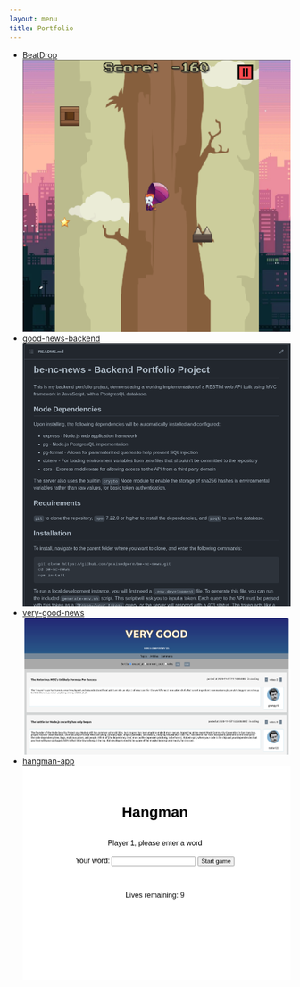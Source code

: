 ```yaml
---
layout: menu
title: Portfolio
---
```


-   [BeatDrop](https://github.com/BeatDropNC/BeatDrop)[![BeatDrop](./public/beat-drop.png)](https://github.com/BeatDropNC/BeatDrop)
-   [good-news-backend](https://github.com/praisedpern/good-news-backend)[![good-news-backend](./public/be-nc-news.png)](https://github.com/praisedpern/good-news-backend)
-   [very-good-news](https://very-good-news.netlify.app)[![very-good-news](./public/very-good-news.png)](https://very-good-news.netlify.app)
-   [hangman-app](https://praisedpern.github.io/fe-tiny-react-apps/)[![hangman-app](./public/hangman-app.png)](https://praisedpern.github.io/fe-tiny-react-apps/)
